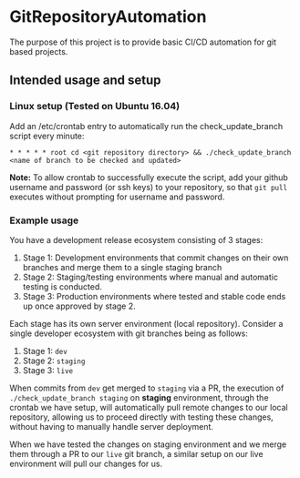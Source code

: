 # GitRepositoryAutomation
The purpose of this project is to provide basic CI/CD automation for git based projects.

## Intended usage and setup

### Linux setup (Tested on Ubuntu 16.04)
Add an /etc/crontab entry to automatically run the check_update_branch script every minute:

`* * * * * root cd <git repository directory> && ./check_update_branch <name of branch to be checked and updated>`

<b>Note:</b> To allow crontab to successfully execute the script, add your github username and password (or ssh keys) to your repository, 
so that `git pull` executes without prompting for username and password.

### Example usage
You have a development release ecosystem consisting of 3 stages:

1. Stage 1: Development environments that commit changes on their own branches and merge them to a single staging branch
2. Stage 2: Staging/testing environments where manual and automatic testing is conducted.
3. Stage 3: Production environments where tested and stable code ends up once approved by stage 2.

Each stage has its own server environment (local repository).
Consider a single developer ecosystem with git branches being as follows:

1. Stage 1: `dev`
2. Stage 2: `staging`
3. Stage 3: `live`

When commits from `dev` get merged to `staging` via a PR, the execution of `./check_update_branch staging` on 
**staging** environment, through the crontab we have setup, will automatically pull remote changes to our local repository, 
allowing us to proceed directly with testing these changes, without having to manually handle server deployment.

When we have tested the changes on staging environment and we merge them through a PR to our `live` git branch,
a similar setup on our live environment will pull our changes for us.
